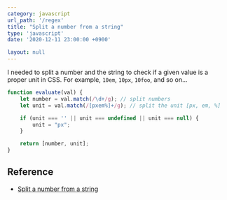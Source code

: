 ```yaml
---
category: javascript
url_path: '/regex'
title: "Split a number from a string"
type: 'javascript'
date: '2020-12-11 23:00:00 +0900'

layout: null
---
```


I needed to split a number and the string to check if a given value is a proper unit in CSS.
For example, `10em`, `10px`, `10foo`, and so on...

```js
function evaluate(val) {
    let number = val.match(/\d+/g); // split numbers
    let unit = val.match(/[pxem%]+/g); // split the unit [px, em, %]

    if (unit === '' || unit === undefined || unit === null) {
        unit = "px";
    }

    return [number, unit];
}
```

## Reference
- [Split a number from a string](https://stackoverflow.com/questions/42827884/split-a-number-from-a-string-in-javascript/42828284#42828284)
